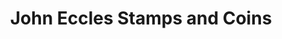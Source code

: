 ---
title: "John Eccles Stamps and Coins"
url: /wellington/john-eccles-stamps-and-coins/
shop: collector
---